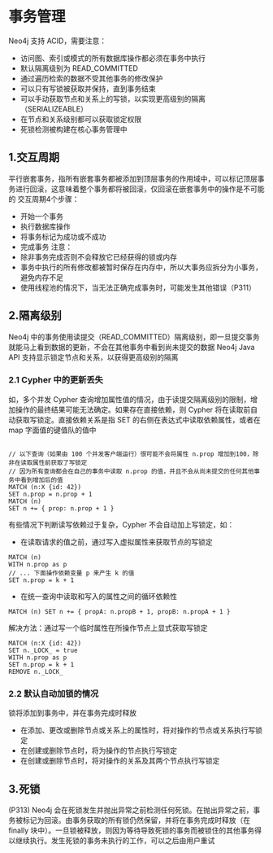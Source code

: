# 事务管理
Neo4j 支持 ACID，需要注意：
* 访问图、索引或模式的所有数据库操作都必须在事务中执行
* 默认隔离级别为 READ_COMMITTED
* 通过遍历检索的数据不受其他事务的修改保护
* 可以只有写锁被获取并保持，直到事务结束
* 可以手动获取节点和关系上的写锁，以实现更高级别的隔离（SERIALIZEABLE）
* 在节点和关系级别都可以获取锁定权限
* 死锁检测被构建在核心事务管理中
## 1.交互周期
平行嵌套事务，指所有嵌套事务都被添加到顶层事务的作用域中，可以标记顶层事务进行回滚，这意味着整个事务都将被回滚，仅回滚在嵌套事务中的操作是不可能的
交互周期4个步骤：
* 开始一个事务
* 执行数据库操作
* 将事务标记为成功或不成功
* 完成事务
注意：
* 除非事务完成否则不会释放它已经获得的锁或内存
* 事务中执行的所有修改都被暂时保存在内存中，所以大事务应拆分为小事务，避免内存不足
* 使用线程池的情况下，当无法正确完成事务时，可能发生其他错误（P311）
## 2.隔离级别
Neo4j 中的事务使用读提交（READ_COMMITTED）隔离级别，即一旦提交事务就能马上看到数据的更新，不会在其他事务中看到尚未提交的数据
Neo4j Java API 支持显示锁定节点和关系，以获得更高级别的隔离
### 2.1 Cypher 中的更新丢失
如，多个并发 Cypher 查询增加属性值的情况，由于读提交隔离级别的限制，增加操作的最终结果可能无法确定。如果存在直接依赖，则 Cypher 将在读取前自动获取写锁定。直接依赖关系是指 SET 的右侧在表达式中读取依赖属性，或者在 map 字面值的键值队的值中
<pre><code>
// 以下查询（如果由 100 个并发客户端运行）很可能不会将属性 n.prop 增加到100，除非在读取属性前获取了写锁定
// 因为所有查询都会在自己的事务中读取 n.prop 的值，并且不会从尚未提交的任何其他事务中看到增加后的值
MATCH (n:X {id: 42})
SET n.prop = n.prop + 1
MATCH (n)
SET n += { prop: n.prop + 1 }</code></pre>
有些情况下判断读写依赖过于复杂，Cypher 不会自动加上写锁定，如：
* 在读取请求的值之前，通过写入虚拟属性来获取节点的写锁定
<pre><code>MATCH (n)
WITH n.prop as p
// ... 下面操作依赖变量 p 来产生 k 的值
SET n.prop = k + 1</code></pre>
* 在统一查询中读取和写入的属性之间的循环依赖性
<pre><code>MATCH (n) SET n += { propA: n.propB + 1, propB: n.propA + 1 }</code></pre>
解决方法：通过写一个临时属性在所操作节点上显式获取写锁定
<pre><code>MATCH (n:X {id: 42})
SET n._LOCK_ = true
WITH n.prop as p
SET n.prop = k + 1
REMOVE n._LOCK_</code></pre>
### 2.2 默认自动加锁的情况
锁将添加到事务中，并在事务完成时释放
* 在添加、更改或删除节点或关系上的属性时，将对操作的节点或关系执行写锁定
* 在创建或删除节点时，将为操作的节点执行写锁定
* 在创建或删除节点时，将对操作的关系及其两个节点执行写锁定
## 3.死锁
(P313) Neo4j 会在死锁发生并抛出异常之前检测任何死锁。在抛出异常之前，事务被标记为回滚。由事务获取的所有锁仍然保留，并将在事务完成时释放（在 finally 块中）。一旦锁被释放，则因为等待导致死锁的事务而被锁住的其他事务得以继续执行。发生死锁的事务未执行的工作，可以之后由用户重试
